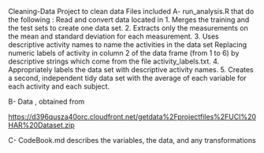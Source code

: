   Cleaning-Data Project to clean data
  Files included 
A- run_analysis.R  that do the following :
   Read and convert data located in
     1. Merges the training and the test sets to create one data set.
    2. Extracts only the measurements on the mean and standard deviation for each measurement. 
    3. Uses descriptive activity names to name the activities in the data set
         Replacing numeric labels of activity in column 2 of the data frame (from 1 to 6) 
         by descriptive strings which come from the file activity_labels.txt.
    4. Appropriately labels the data set with descriptive activity names. 
    5. Creates a second, independent tidy data set with the average of each variable for each activity and each subject. 
    
B- Data , obtained from

https://d396qusza40orc.cloudfront.net/getdata%2Fprojectfiles%2FUCI%20HAR%20Dataset.zip

C-   CodeBook.md
 describes the variables, the data, and any transformations


    
